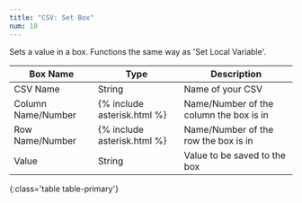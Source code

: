```yaml
---
title: "CSV: Set Box"
num: 18
---
```


Sets a value in a box. Functions the same way as 'Set Local Variable'. 

| Box Name | Type | Description | 
|-------|--------|--------
|CSV Name|String|Name of your CSV
|Column Name/Number|{% include asterisk.html %}|Name/Number of the column the box is in
|Row Name/Number|{% include asterisk.html %}|Name/Number of the row the box is in
|Value|String|Value to be saved to the box
{:class='table table-primary'}









